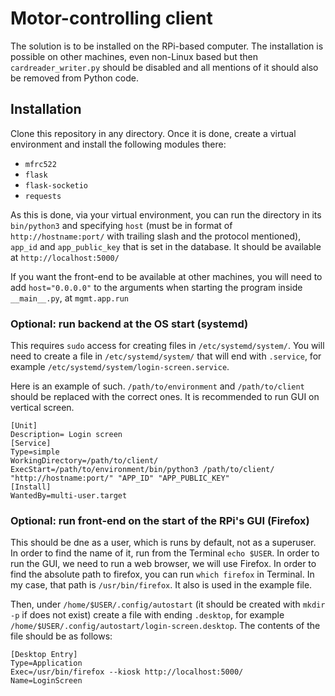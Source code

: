 # Motor-controlling client
The solution is to be installed on the RPi-based computer.
The installation is possible on other machines, even non-Linux based but then `cardreader_writer.py` should be disabled and all mentions of it should also be removed from Python code.

## Installation
Clone this repository in any directory. Once it is done, create a virtual environment and install the following modules there:
 * `mfrc522`
 * `flask`
 * `flask-socketio`
 * `requests`

As this is done, via your virtual environment, you can run the directory in its `bin/python3` and specifying `host` (must be in format of `http://hostname:port/` with trailing slash and the protocol mentioned), `app_id` and `app_public_key` that is set in the database. It should be available at `http://localhost:5000/`

If you want the front-end to be available at other machines, you will need to add `host="0.0.0.0"` to the arguments when starting the program inside `__main__.py`, at `mgmt.app.run`

### Optional: run backend at the OS start (systemd)

This requires `sudo` access for creating files in `/etc/systemd/system/`.
You will need to create a file in `/etc/systemd/system/` that will end with `.service`, for example `/etc/systemd/system/login-screen.service`.

Here is an example of such. `/path/to/environment` and `/path/to/client` should be replaced with the correct ones. It is recommended to run GUI on vertical screen.
```
[Unit]
Description= Login screen
[Service]
Type=simple
WorkingDirectory=/path/to/client/
ExecStart=/path/to/environment/bin/python3 /path/to/client/ "http://hostname:port/" "APP_ID" "APP_PUBLIC_KEY"
[Install]
WantedBy=multi-user.target
```

### Optional: run front-end on the start of the RPi's GUI (Firefox)

This should be dne as a user, which is runs by default, not as a superuser. In order to find the name of it, run from the Terminal `echo $USER`.
In order to run the GUI, we need to run a web browser, we will use Firefox. In order to find the absolute path to firefox, you can run `which firefox` in Terminal. In my case, that path is `/usr/bin/firefox`. It also is used in the example file.

Then, under `/home/$USER/.config/autostart` (it should be created with `mkdir -p` if does not exist) create a file with ending `.desktop`, for example `/home/$USER/.config/autostart/login-screen.desktop`. The contents of the file should be as follows:
```
[Desktop Entry]
Type=Application
Exec=/usr/bin/firefox --kiosk http://localhost:5000/
Name=LoginScreen
```
